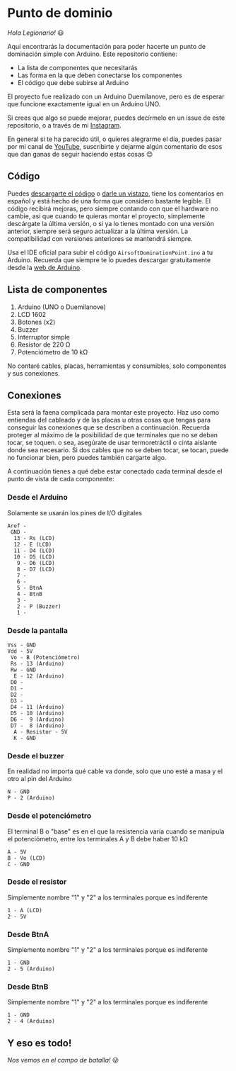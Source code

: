 # Punto de dominio

*Hola Legionario!*
:smiley:

Aquí encontrarás la documentación para poder hacerte un punto de dominación simple con Arduino. Este repositorio contiene:
- La lista de componentes que necesitarás
- Las forma en la que deben conectarse los componentes
- El código que debe subirse al Arduino

El proyecto fue realizado con un Arduino Duemilanove, pero es de esperar que funcione exactamente igual en un Arduino UNO.

Si crees que algo se puede mejorar, puedes decírmelo en un issue de este repositorio, o a través de mi [Instagram](https://www.instagram.com/el_legionario_airsoft/).

En general si te ha parecido útil, o quieres alegrarme el día, puedes pasar por mi canal de [YouTube](https://www.youtube.com/c/ElLegionario), suscribirte y dejarme algún comentario de esos que dan ganas de seguir haciendo estas cosas :blush:

## Código

Puedes [descargarte el código](https://github.com/albe89albe/AirsoftDominationPoint/archive/refs/heads/main.zip) o [darle un vistazo](AirsoftDominationPoint.ino), tiene los comentarios en español y está hecho de una forma que considero bastante legible. El código recibirá mejoras, pero siempre contando con que el hardware no cambie, así que cuando te quieras montar el proyecto, simplemente descárgate la última versión, o si ya lo tienes montado con una versión anterior, siempre será seguro actualizar a la última versión. La compatibilidad con versiones anteriores se mantendrá siempre.

Usa el IDE oficial para subir el código `AirsoftDominationPoint.ino` a tu Arduino. Recuerda que siempre te lo puedes descargar gratuitamente desde la [web de Arduino](https://www.arduino.cc/en/software).

## Lista de componentes

1. Arduino (UNO o Duemilanove)
2. LCD 1602
3. Botones (x2)
4. Buzzer
5. Interruptor simple
6. Resistor de 220 &#x2126;
7. Potenciómetro de 10 k&#x2126;

No contaré cables, placas, herramientas y consumibles, solo componentes y sus conexiones.

## Conexiones
Esta será la faena complicada para montar este proyecto. Haz uso como entiendas del cableado y de las placas u otras cosas que tengas para conseguir las conexiones que se describen a continuación. Recuerda proteger al máximo de la posibilidad de que terminales que no se deban tocar, se toquen. o sea, asegúrate de usar termoretráctil o cinta aislante donde sea necesario. Si dos cables que no se deben tocar, se tocan, puede no funcionar bien, pero puedes también cargarte algo.

A continuación tienes a qué debe estar conectado cada terminal desde el punto de vista de cada componente:
### Desde el Arduino
Solamente se usarán los pines de I/O digitales
```
Aref -
 GND -
  13 - Rs (LCD)
  12 - E (LCD)
  11 - D4 (LCD)
  10 - D5 (LCD)
   9 - D6 (LCD)
   8 - D7 (LCD)
   7 -
   6 -
   5 - BtnA
   4 - BtnB
   3 -
   2 - P (Buzzer)
   1 -
```
### Desde la pantalla
```
Vss - GND
Vdd - 5V
 Vo - B (Potenciómetro)
 Rs - 13 (Arduino)
 Rw - GND
  E - 12 (Arduino)
 D0 -
 D1 -
 D2 -
 D3 -
 D4 - 11 (Arduino)
 D5 - 10 (Arduino)
 D6 -  9 (Arduino)
 D7 -  8 (Arduino)
  A - Resistor - 5V
  K - GND
```
### Desde el buzzer
En realidad no importa qué cable va donde, solo que uno esté a masa y el otro al pin del Arduino
```
N - GND
P - 2 (Arduino)
```
### Desde el potenciómetro
El terminal B o "base" es en el que la resistencia varía cuando se manipula el potenciómetro, entre los terminales A y B debe haber 10 k&#x2126;
```
A - 5V
B - Vo (LCD)
C - GND
```
### Desde el resistor
Simplemente nombre "1" y "2" a los terminales porque es indiferente
```
1 - A (LCD)
2 - 5V
```
### Desde BtnA
Simplemente nombre "1" y "2" a los terminales porque es indiferente
```
1 - GND
2 - 5 (Arduino)
```
### Desde BtnB
Simplemente nombre "1" y "2" a los terminales porque es indiferente
```
1 - GND
2 - 4 (Arduino)
```

Y eso es todo!
--------------

*Nos vemos en el campo de batalla!* 
:stuck_out_tongue_winking_eye: